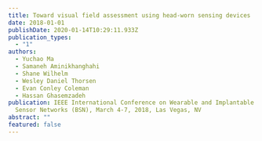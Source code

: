 ```yaml
---
title: Toward visual field assessment using head-worn sensing devices
date: 2018-01-01
publishDate: 2020-01-14T10:29:11.933Z
publication_types:
  - "1"
authors:
  - Yuchao Ma
  - Samaneh Aminikhanghahi
  - Shane Wilhelm
  - Wesley Daniel Thorsen
  - Evan Conley Coleman
  - Hassan Ghasemzadeh
publication: IEEE International Conference on Wearable and Implantable Body
  Sensor Networks (BSN), March 4-7, 2018, Las Vegas, NV
abstract: ""
featured: false
---
```

